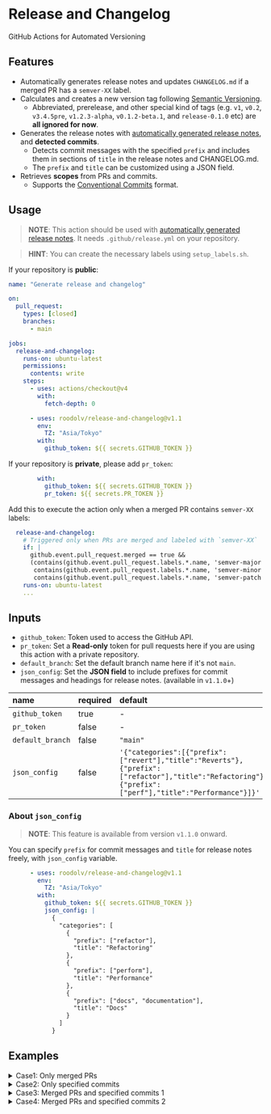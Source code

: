 # Release and Changelog

GitHub Actions for Automated Versioning

## Features
- Automatically generates release notes and updates `CHANGELOG.md` if a merged PR has a `semver-XX` label.
- Calculates and creates a new version tag following [Semantic Versioning](https://semver.org).
  - Abbreviated, prerelease, and other special kind of tags (e.g. `v1`, `v0.2`, `v3.4.5pre`, `v1.2.3-alpha`, `v0.1.2-beta.1`, and `release-0.1.0` etc) are **all ignored for now**.
- Generates the release notes with [automatically generated release notes](https://docs.github.com/en/repositories/releasing-projects-on-github/automatically-generated-release-notes), and **detected commits**.
  - Detects commit messages with the specified `prefix` and includes them in sections of `title` in the release notes and CHANGELOG.md.
  - The `prefix` and `title` can be customized using a JSON field.
- Retrieves **scopes** from PRs and commits.
    - Supports the [Conventional Commits](https://www.conventionalcommits.org/en/v1.0.0/) format.

## Usage
> **NOTE**: This action should be used with [automatically generated release notes](https://docs.github.com/en/repositories/releasing-projects-on-github/automatically-generated-release-notes). It needs `.github/release.yml` on your repository.

> **HINT**: You can create the necessary labels using `setup_labels.sh`.

If your repository is **public**:
```yaml
name: "Generate release and changelog"

on:
  pull_request:
    types: [closed]
    branches:
      - main

jobs:
  release-and-changelog:
    runs-on: ubuntu-latest
    permissions:
      contents: write
    steps:
      - uses: actions/checkout@v4
        with:
          fetch-depth: 0

      - uses: roodolv/release-and-changelog@v1.1
        env:
          TZ: "Asia/Tokyo"
        with:
          github_token: ${{ secrets.GITHUB_TOKEN }}
```

If your repository is **private**, please add `pr_token`:
```yaml
        with:
          github_token: ${{ secrets.GITHUB_TOKEN }}
          pr_token: ${{ secrets.PR_TOKEN }}
```

Add this to execute the action only when a merged PR contains `semver-XX` labels:
```yaml
  release-and-changelog:
    # Triggered only when PRs are merged and labeled with `semver-XX`
    if: |
      github.event.pull_request.merged == true &&
      (contains(github.event.pull_request.labels.*.name, 'semver-major') ||
       contains(github.event.pull_request.labels.*.name, 'semver-minor') ||
       contains(github.event.pull_request.labels.*.name, 'semver-patch'))
    runs-on: ubuntu-latest
    ...
```

## Inputs
- `github_token`: Token used to access the GitHub API.
- `pr_token`: Set a **Read-only** token for pull requests here if you are using this action with a private repository.
- `default_branch`: Set the default branch name here if it's not `main`.
- `json_config`: Set the **JSON field** to include prefixes for commit messages and headings for release notes. (available in `v1.1.0`+)

| name | required | default |
| :-- | :-- | :-- |
|  `github_token`   | true  | - |
|  `pr_token`       | false | - |
|  `default_branch` | false | `"main"` |
|  `json_config`    | false | `'{"categories":[{"prefix":["revert"],"title":"Reverts"},{"prefix":["refactor"],"title":"Refactoring"},{"prefix":["perf"],"title":"Performance"}]}'` |

### About `json_config`
> **NOTE**: This feature is available from version `v1.1.0` onward.

You can specify `prefix` for commit messages and `title` for release notes freely, with `json_config` variable.
```yaml
      - uses: roodolv/release-and-changelog@v1.1
        env:
          TZ: "Asia/Tokyo"
        with:
          github_token: ${{ secrets.GITHUB_TOKEN }}
          json_config: |
            {
              "categories": [
                {
                  "prefix": ["refactor"],
                  "title": "Refactoring"
                },
                {
                  "prefix": ["perform"],
                  "title": "Performance"
                },
                {
                  "prefix": ["docs", "documentation"],
                  "title": "Docs"
                }
              ]
            }
```

## Examples

<details>
  <summary>Case1: Only merged PRs</summary>

Git log:
```bash
$ git log --pretty=oneline --abbrev-commit

cba7d60 (tag: v0.2.0) chore(release): v0.2.0
1ba902b change on config.lua (#2)
2203652 fix(src): added config.lua (#1)
209d402 (tag: v0.1.0) chore(src): added a.lua
```

PR details:
```bash
$ gh pr view 2

change on config.lua roodolv/git-test#2
Merged • roodolv wants to merge 2 commits into main from feat/config01 • about 10 hours ago
+40 -36 • ✓ Checks passing
Labels: feature, semver-minor

  • feat(src): added aiueo to config.lua
  • revert(src): reverted config.lua
```

Release notes body:
```md
## [v0.2.0](https://github.com/roodolv/git-test/compare/v0.1.0...v0.2.0) (2024-11-27)

### Features
- **src**: change on config.lua ([#2](https://github.com/roodolv/git-test/pull/2))

### Hot Fixes
- **src**: added config.lua ([#1](https://github.com/roodolv/git-test/pull/1))
```
</details>

<details>
  <summary>Case2: Only specified commits</summary>

Git log:
```bash
$ git log --pretty=oneline --abbrev-commit

49e89f8 (tag: v0.3.2) chore(release): v0.3.2
32383af revert(src): playback on init.lua (#7)
1b1810d (tag: v0.3.1) chore(release): v0.3.1
```

PR details:

> **NOTE**: This PR has branch but its name is `chore/`, so the PR itself doesn't trigger this action.

```bash
$ gh pr view 7

init.lua came back roodolv/git-test#7
Merged • roodolv wants to merge 1 commit into main from chore/testtstststs • about 9 hours ago
+0 -2 • ✓ Checks passing
Labels: semver-patch

  No description provided
```

Release notes body:
```md
## [v0.3.2](https://github.com/roodolv/git-test/compare/v0.3.1...v0.3.2) (2024-11-27)

### Reverts
- **src**: playback on init.lua ([#7](https://github.com/roodolv/git-test/pull/7)) ([32383af](https://github.com/roodolv/git-test/commit/32383af4b1c52f19b86a62f5cded57585aef4ddd))
```
</details>

<details>
  <summary>Case3: Merged PRs and specified commits 1</summary>

Git log:
```bash
$ git log --pretty=oneline --abbrev-commit

cccab17 (tag: v0.3.0) chore(release): v0.3.0
de269cf feat(src): added init.lua (#4)
fcc08fd chore on config.lua (#3)
75d5c33 docs(other): tweaked CHANGELOG
cba7d60 (tag: v0.2.0) chore(release): v0.2.0
```

PR details:

> **NOTE**: These internal commits of `#3` were squashed and merged. These were all **skipped** because the PR title didn't have a scope, the PR wasn't labeled, and the PR branch didn't have a specific name (such as `feat/` or `fix/`).

> **NOTE**: If you want to include them in the release, either include the scope in the PR title before the merge, label the PR before the merge, or do merge without squashing.
```bash
$ gh pr view 3

chore on config.lua roodolv/git-test#3
Merged • roodolv wants to merge 2 commits into main from chore/testtest • about 10 hours ago
+36 -40 • ✓ Checks passing

  • style(src): added commeent okay
  • revert(src): reverted comment on config.lua
```

```bash
$ gh pr view 4

added init.lua roodolv/git-test#4
Merged • roodolv wants to merge 1 commit into main from feat/init-lua • about 10 hours ago
+487 -0 • ✓ Checks passing
Labels: feature, semver-minor

  No description provided
```

Release notes body:
```md
## [v0.3.0](https://github.com/roodolv/git-test/compare/v0.2.0...v0.3.0) (2024-11-27)

### Features
- **src**: added init.lua ([#4](https://github.com/roodolv/git-test/pull/4))

### Docs
- **other**: tweaked CHANGELOG ([75d5c33](https://github.com/roodolv/git-test/commit/75d5c3304b2538775e3670cdb884650e097b799e))
```
</details>

<details>
  <summary>Case4: Merged PRs and specified commits 2</summary>

> **NOTE**: This is suitable when you don't want to include the PR itself in the release, but want to include only the commit.

Git log:
```bash
$ git log --graph --pretty=oneline --abbrev-commit

* 1b1810d (tag: v0.3.1) chore(release): v0.3.1
*   d4c2908 Merge pull request #6 from roodolv/chore/aaaa
|\
| * 37498bf revert(src): reverted init.lua
|/
* 3aaab8a refactor(src): added comment oh-no (#5)
* cccab17 (tag: v0.3.0) chore(release): v0.3.0
```

PR details:
```bash
$ gh pr view 5

added oh-no comment roodolv/git-test#5
Merged • roodolv wants to merge 1 commit into main from fix/testsssss • about 9 hours ago
+414 -292 • ✓ Checks passing
Labels: bug

  No description provided
```

> **NOTE**: This `#6` has branch name `chore/` and is not labeled with other than `semver-XX`, but the prefix of the commit (`revert`) is detected **because it is not squashed at PR merge**.
```bash
$ gh pr view 6

fixed init.lua roodolv/git-test#6
Merged • roodolv wants to merge 1 commit into main from chore/aaaa • about 9 hours ago
+292 -412 • ✓ Checks passing
Labels: semver-patch

  No description provided
```

Release notes body:
```md
## [v0.3.1](https://github.com/roodolv/git-test/compare/v0.3.0...v0.3.1) (2024-11-27)

### Bug Fixes
- **src**: added oh-no comment ([#5](https://github.com/roodolv/git-test/pull/5))

### Reverts
- **src**: reverted init.lua ([37498bf](https://github.com/roodolv/git-test/commit/37498bf62120a1d3eb710ac92c3cfd2112187085))

### Refactor
- **src**: added comment oh-no ([#5](https://github.com/roodolv/git-test/pull/5)) ([3aaab8a](https://github.com/roodolv/git-test/commit/3aaab8a1d6450c6ad18c3d15fff493cf6db15f1f))
```
</details>

